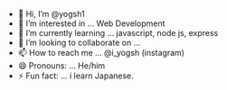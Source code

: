 - 👋 Hi, I’m @yogsh1
- 👀 I’m interested in ... Web Development
- 🌱 I’m currently learning ... javascript, node js, express
- 💞️ I’m looking to collaborate on ...
- 📫 How to reach me ... @i_yogsh (instagram)
- 😄 Pronouns: ... He/him
- ⚡ Fun fact: ... i learn Japanese.

<!---
yogsh1/yogsh1 is a ✨ special ✨ repository because its `README.md` (this file) appears on your GitHub profile.
You can click the Preview link to take a look at your changes.
--->
